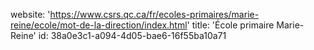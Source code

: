 website: 'https://www.csrs.qc.ca/fr/ecoles-primaires/marie-reine/ecole/mot-de-la-direction/index.html'
title: 'École primaire Marie-Reine'
id: 38a0e3c1-a094-4d05-bae6-16f55ba10a71
